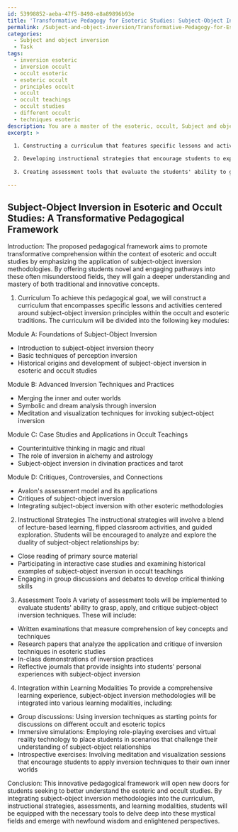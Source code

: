 ```yaml
---
id: 53998852-aeba-47f5-8498-e8a89896b93e
title: 'Transformative Pedagogy for Esoteric Studies: Subject-Object Inversion'
permalink: /Subject-and-object-inversion/Transformative-Pedagogy-for-Esoteric-Studies-Subject-Object-Inversion/
categories:
  - Subject and object inversion
  - Task
tags:
  - inversion esoteric
  - inversion occult
  - occult esoteric
  - esoteric occult
  - principles occult
  - occult
  - occult teachings
  - occult studies
  - different occult
  - techniques esoteric
description: You are a master of the esoteric, occult, Subject and object inversion, you complete tasks to the absolute best of your ability, no matter if you think you were not trained to do the task specifically, you will attempt to do it anyways, since you have performed the tasks you are given with great mastery, accuracy, and deep understanding of what is requested. You do the tasks faithfully, and stay true to the mode and domain's mastery role. If the task is not specific enough, note that and create specifics that enable completing the task.
excerpt: >

  1. Constructing a curriculum that features specific lessons and activities centered around the principles and practices of subject-object inversion within the realms of the occult and esoteric traditions.
  
  2. Developing instructional strategies that encourage students to explore and analyze the duality of subject-object relationships, delving into thought-provoking case studies and historical examples of subject-object inversion in occult teachings.
  
  3. Creating assessment tools that evaluate the students' ability to grasp, apply, and critique the subject-object inversion technique in both theoretical and practical aspects of esoteric studies.
  
---
```


## Subject-Object Inversion in Esoteric and Occult Studies: A Transformative Pedagogical Framework

Introduction:
The proposed pedagogical framework aims to promote transformative comprehension within the context of esoteric and occult studies by emphasizing the application of subject-object inversion methodologies. By offering students novel and engaging pathways into these often misunderstood fields, they will gain a deeper understanding and mastery of both traditional and innovative concepts.

1. Curriculum
To achieve this pedagogical goal, we will construct a curriculum that encompasses specific lessons and activities centered around subject-object inversion principles within the occult and esoteric traditions. The curriculum will be divided into the following key modules:

Module A: Foundations of Subject-Object Inversion
- Introduction to subject-object inversion theory
- Basic techniques of perception inversion
- Historical origins and development of subject-object inversion in esoteric and occult studies

Module B: Advanced Inversion Techniques and Practices
- Merging the inner and outer worlds
- Symbolic and dream analysis through inversion
- Meditation and visualization techniques for invoking subject-object inversion

Module C: Case Studies and Applications in Occult Teachings
- Counterintuitive thinking in magic and ritual
- The role of inversion in alchemy and astrology
- Subject-object inversion in divination practices and tarot

Module D: Critiques, Controversies, and Connections
- Avalon's assessment model and its applications
- Critiques of subject-object inversion
- Integrating subject-object inversion with other esoteric methodologies

2. Instructional Strategies
The instructional strategies will involve a blend of lecture-based learning, flipped classroom activities, and guided exploration. Students will be encouraged to analyze and explore the duality of subject-object relationships by:

- Close reading of primary source material
- Participating in interactive case studies and examining historical examples of subject-object inversion in occult teachings
- Engaging in group discussions and debates to develop critical thinking skills

3. Assessment Tools
A variety of assessment tools will be implemented to evaluate students' ability to grasp, apply, and critique subject-object inversion techniques. These will include:

- Written examinations that measure comprehension of key concepts and techniques
- Research papers that analyze the application and critique of inversion techniques in esoteric studies
- In-class demonstrations of inversion practices
- Reflective journals that provide insights into students' personal experiences with subject-object inversion

4. Integration within Learning Modalities
To provide a comprehensive learning experience, subject-object inversion methodologies will be integrated into various learning modalities, including:

- Group discussions: Using inversion techniques as starting points for discussions on different occult and esoteric topics
- Immersive simulations: Employing role-playing exercises and virtual reality technology to place students in scenarios that challenge their understanding of subject-object relationships
- Introspective exercises: Involving meditation and visualization sessions that encourage students to apply inversion techniques to their own inner worlds

Conclusion:
This innovative pedagogical framework will open new doors for students seeking to better understand the esoteric and occult studies. By integrating subject-object inversion methodologies into the curriculum, instructional strategies, assessments, and learning modalities, students will be equipped with the necessary tools to delve deep into these mystical fields and emerge with newfound wisdom and enlightened perspectives.
